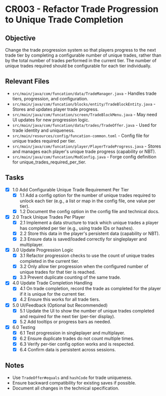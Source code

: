 # CR003 - Refactor Trade Progression to Unique Trade Completion

## Objective

Change the trade progression system so that players progress to the next trade tier by completing a configurable number of unique trades, rather than by the total number of trades performed in the current tier. The number of unique trades required should be configurable for each tier individually.

## Relevant Files

- `src/main/java/com/funcation/data/TradeManager.java` - Handles trade tiers, progression, and configuration.
- `src/main/java/com/funcation/blocks/entity/TradeBlockEntity.java` - Stores and updates player trade progress.
- `src/main/java/com/funcation/screen/TradeBlockMenu.java` - May need UI updates for new progression logic.
- `src/main/java/com/funcation/data/trades/TradeOffer.java` - Used for trade identity and uniqueness.
- `src/main/resources/config/funcation-common.toml` - Config file for unique trades required per tier.
- `src/main/java/com/funcation/player/PlayerTradeProgress.java` - Stores and manages each player's unique trade progress (capability or NBT).
- `src/main/java/com/funcation/ModConfig.java` - Forge config definition for unique_trades_required_per_tier.

## Tasks

- [x] 1.0 Add Configurable Unique Trade Requirement Per Tier
  - [x] 1.1 Add a config option for the number of unique trades required to unlock each tier (e.g., a list or map in the config file, one value per tier).
  - [x] 1.2 Document the config option in the config file and technical docs.

- [x] 2.0 Track Unique Trades Per Player
  - [x] 2.1 Implement a data structure to track which unique trades a player has completed per tier (e.g., using trade IDs or hashes).
  - [x] 2.2 Store this data in the player's persistent data (capability or NBT).
  - [x] 2.3 Ensure data is saved/loaded correctly for singleplayer and multiplayer.

- [x] 3.0 Update Progression Logic
  - [x] 3.1 Refactor progression checks to use the count of unique trades completed in the current tier.
  - [x] 3.2 Only allow tier progression when the configured number of unique trades for that tier is reached.
  - [x] 3.3 Prevent duplicate counting of the same trade.

- [x] 4.0 Update Trade Completion Handling
  - [x] 4.1 On trade completion, record the trade as completed for the player if it is unique for the current tier.
  - [x] 4.2 Ensure this works for all trade tiers.

- [x] 5.0 UI/Feedback (Optional but Recommended)
  - [x] 5.1 Update the UI to show the number of unique trades completed and required for the next tier (per-tier display).
  - [x] 5.2 Add tooltips or progress bars as needed.

- [x] 6.0 Testing
  - [x] 6.1 Test progression in singleplayer and multiplayer.
  - [x] 6.2 Ensure duplicate trades do not count multiple times.
  - [x] 6.3 Verify per-tier config option works and is respected.
  - [x] 6.4 Confirm data is persistent across sessions.

## Notes

- Use `TradeOffer#equals` and `hashCode` for trade uniqueness.
- Ensure backward compatibility for existing saves if possible.
- Document all changes in the technical specification.
